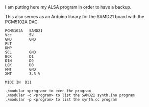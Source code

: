 I am putting here my ALSA program in order to have a backup.

This also serves as an Arduino library for the SAMD21 board with the PCM5102A DAC

    PCM5102A   SAMD21
    Vcc        5V
    GND        GND
    FLT
    DMP
    SCL        GND
    BCK        D1
    DIN        D9
    LCK        D0
    FMT        GND
    XMT        3.3 V

    MIDI IN  D11
    
    ./modular <program> to exec the program
    ./modular -c <program> to list the SAMD21 synth.ino program
    ./modular -p <program> to list the synth.cc program
